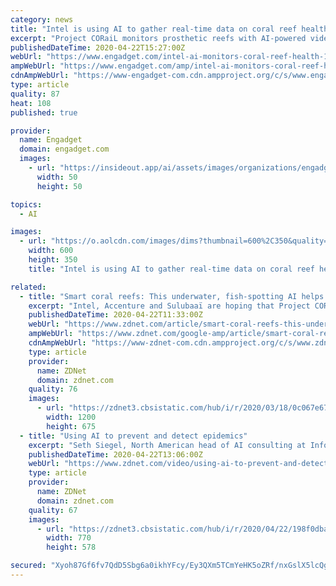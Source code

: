 ```yaml
---
category: news
title: "Intel is using AI to gather real-time data on coral reef health"
excerpt: "Project CORaiL monitors prosthetic reefs with AI-powered video cameras. There’s no question that coral reefs are rapidly deteriorating due to overfishing, bottom trawling, warming temperatures and unsustainable coastal development. In order to help protect and restore reefs, scientists need more data, and Intel thinks it might have a solution."
publishedDateTime: 2020-04-22T15:27:00Z
webUrl: "https://www.engadget.com/intel-ai-monitors-coral-reef-health-152247984.html"
ampWebUrl: "https://www.engadget.com/amp/intel-ai-monitors-coral-reef-health-152247984.html"
cdnAmpWebUrl: "https://www-engadget-com.cdn.ampproject.org/c/s/www.engadget.com/amp/intel-ai-monitors-coral-reef-health-152247984.html"
type: article
quality: 87
heat: 108
published: true

provider:
  name: Engadget
  domain: engadget.com
  images:
    - url: "https://insideout.app/ai/assets/images/organizations/engadget.com-50x50.jpg"
      width: 50
      height: 50

topics:
  - AI

images:
  - url: "https://o.aolcdn.com/images/dims?thumbnail=600%2C350&quality=80&image_uri=https%3A%2F%2Fs.yimg.com%2Fos%2Fcreatr-uploaded-images%2F2020-04%2Ffb956480-84aa-11ea-97ce-b695cf0789e3&client=amp-blogside-v2&signature=b61893ebfaeb73766baa17712deaccb3ea747147"
    width: 600
    height: 350
    title: "Intel is using AI to gather real-time data on coral reef health"

related:
  - title: "Smart coral reefs: This underwater, fish-spotting AI helps protect the rainforest of the sea"
    excerpt: "Intel, Accenture and Sulubaaï are hoping that Project CORaiL can soon start expanding to more reefs to help tackle the crisis. Engineers are already working on a new prototype including a better-optimized AI classifier, as well as a backup power supply."
    publishedDateTime: 2020-04-22T11:33:00Z
    webUrl: "https://www.zdnet.com/article/smart-coral-reefs-this-underwater-fish-spotting-ai-helps-protect-the-rainforest-of-the-sea/"
    ampWebUrl: "https://www.zdnet.com/google-amp/article/smart-coral-reefs-this-underwater-fish-spotting-ai-helps-protect-the-rainforest-of-the-sea/"
    cdnAmpWebUrl: "https://www-zdnet-com.cdn.ampproject.org/c/s/www.zdnet.com/google-amp/article/smart-coral-reefs-this-underwater-fish-spotting-ai-helps-protect-the-rainforest-of-the-sea/"
    type: article
    provider:
      name: ZDNet
      domain: zdnet.com
    quality: 76
    images:
      - url: "https://zdnet3.cbsistatic.com/hub/i/r/2020/03/18/0c067e67-6216-4f9c-a24d-350d3553d70d/thumbnail/1200x675/7ca1d546b1c78ad7a7a272f5b8c7d959/20200318-daphne-karen-chip.jpg"
        width: 1200
        height: 675
  - title: "Using AI to prevent and detect epidemics"
    excerpt: "Seth Siegel, North American head of AI consulting at Infosys, tells Tonya Hall ways that AI can be used to detect and prevent epidemics, the importance of sharing data between countries during a pandemic, and what businesses need to do in order to protect themselves in a crisis."
    publishedDateTime: 2020-04-22T13:06:00Z
    webUrl: "https://www.zdnet.com/video/using-ai-to-prevent-and-detect-epidemics/"
    type: article
    provider:
      name: ZDNet
      domain: zdnet.com
    quality: 67
    images:
      - url: "https://zdnet3.cbsistatic.com/hub/i/r/2020/04/22/198f0dba-5790-49d1-8746-a8523e3f3f01/thumbnail/770x578/b415407b312eba47d556d8825dae1bd3/thumb.jpg"
        width: 770
        height: 578

secured: "Xyoh87Gf6fv7QdD5Sbg6a0ikhYFcy/Ey3QXm5TCmYeHK5oZRf/nxGslX5lcQgrRWJA9P7C5rZmZBo7n3qho2p+6KEP5wNmqev9MuQ+tP9Nt4xyGpiRvE2fP4ZXJ0svlFLn/ds1xmf4aI7wqNXGNcmG58PT5F3TxYmok+ShWFhiOpeFFGDXvZFbaq6/snJOq1pAOhS9ZlVoEtdfzu+kLcftB16mAj5YIlLJ5jJFvCsgDFuhcapes9nz93l5FgfNxDWuQWBH48RRhCbqe/D/ZCiSltrnT8nIj6AMT2n9aSYVR2qJwHJ1E1ZEVQbl4yV/H+uiuh3EqcIXxY0Vqx+rTs0vRFKg6miZ+HN7tjnzW01hliNlsvdLBlvEVVo/ST1gRn0Y7SYPUSZtreVJA2MmoDBS0n7ntTEnaTA+FzGLkBh5VMH+qEhrWb2HWilCrqwANunPdA29AzbYhK38yYqFEWyKOLmnIk9KviUcPpH+9JEE4=;UJ/6Drj/dzSOHeDFwg2MPw=="
---
```


